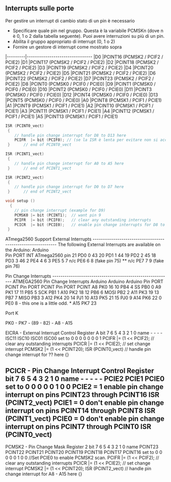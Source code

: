 ## **Interrupts sulle porte**

Per gestire un interrupt di cambio stato di un pin è necessario
-	Specificare quale pin nel gruppo. Questa è la variabile PCMSKn (dove n è 0, 1 o 2 dalla tabella seguente). Puoi avere interruzioni su più di un pin.
-	Abilita il gruppo appropriato di interrupt (0, 1 o 2)
-	Fornire un gestore di interrupt come mostrato sopra

|---------|--------------------------------
|D0	  |PCINT16 (PCMSK2 / PCIF2 / PCIE2)
|D1	  |PCINT17 (PCMSK2 / PCIF2 / PCIE2)
|D2	  |PCINT18 (PCMSK2 / PCIF2 / PCIE2)
|D3	  |PCINT19 (PCMSK2 / PCIF2 / PCIE2)
|D4	  |PCINT20 (PCMSK2 / PCIF2 / PCIE2)
|D5	  |PCINT21 (PCMSK2 / PCIF2 / PCIE2)
|D6	  |PCINT22 (PCMSK2 / PCIF2 / PCIE2)
|D7	  |PCINT23 (PCMSK2 / PCIF2 / PCIE2)
|D8	  |PCINT0  (PCMSK0 / PCIF0 / PCIE0)
|D9	  |PCINT1  (PCMSK0 / PCIF0 / PCIE0)
|D10	  |PCINT2  (PCMSK0 / PCIF0 / PCIE0)
|D11	  |PCINT3  (PCMSK0 / PCIF0 / PCIE0)
|D12	  |PCINT4  (PCMSK0 / PCIF0 / PCIE0)
|D13	  |PCINT5  (PCMSK0 / PCIF0 / PCIE0)
|A0	  |PCINT8  (PCMSK1 / PCIF1 / PCIE1)
|A1	  |PCINT9  (PCMSK1 / PCIF1 / PCIE1)
|A2	  |PCINT10 (PCMSK1 / PCIF1 / PCIE1)
|A3	  |PCINT11 (PCMSK1 / PCIF1 / PCIE1)
|A4	  |PCINT12 (PCMSK1 / PCIF1 / PCIE1)
|A5	  |PCINT13 (PCMSK1 / PCIF1 / PCIE1)

```C++
ISR (PCINT0_vect)
 {
 	// handle pin change interrupt for D8 to D13 here
	PCIFR  |= bit (PCIF0); // (se la ISR è lenta per evitare non si acceda più al loop a causa di interrupt successivi)
 }  	// end of PCINT0_vect

ISR (PCINT1_vect)
 {
 	// handle pin change interrupt for A0 to A5 here
 }  	// end of PCINT1_vect

ISR (PCINT2_vect)
 {
 	// handle pin change interrupt for D0 to D7 here
 }  	// end of PCINT2_vect

void setup ()
  { 
  	// pin change interrupt (example for D9)
  	PCMSK0 |= bit (PCINT1);  // want pin 9
  	PCIFR  |= bit (PCIF0);   // clear any outstanding interrupts
  	PCICR  |= bit (PCIE0);   // enable pin change interrupts for D8 to D13
 }
```

ATmega2560 Support
External Interrupts ------------------------------------------------------------
The following External Interrupts are available on the Arduino:
Arduino           
  Pin  PORT INT  ATmega2560 pin
  21     PD0  0     43
  20     PD1  1     44
  19     PD2  2     45
  18     PD3  3     46
   2     PE4  4      6
   3     PE5  5      7
 n/c     PE6  6      8  (fake pin 75) **
 n/c     PE7  7      9  (fake pin 76)
 
Pin Change Interrupts ----------------------------------------------------------
ATMEGA2560 Pin Change Interrupts
Arduino              Arduino              Arduino
  Pin  PORT PCINT     Pin   PORT PCINT     Pin   PORT PCINT
  A8     PK0  16       10     PB4   4       SS     PB0   0
  A9     PK1  17       11     PB5   5       SCK    PB1   1
 A10     PK2  18       12     PB6   6       MOSI   PB2   2
 A11     PK3  19       13     PB7   7       MISO   PB3   3
 A12     PK4  20       14     PJ1  10
 A13     PK5  21       15     PJ0   9
 A14     PK6  22        0     PE0   8 - this one is a little odd. *
 A15     PK7  23

Port K

PK0 - PK7 - (89 - 82)  - A8 - A15



EICRA - External Interrupt Control Register A
	bit         7       6       5       4         3           2          1        0
	name        -       -       -       -       ISC11       ISC10      ISC01    ISC00
	set to      0       0       0       0         0           0          0        1
PCIFR |= (1 << PCIF2);   // clear any outstanding interrupts
PCICR |= (1 << PCIE2);   // set change interrupt
PCMSK2 |= (1 << PCINT20);
ISR (PCINT0_vect) // handle pin change interrupt for ?? here {}

PCICR - Pin Change Interrupt Control Register	
	bit         7       6       5       4       3         2          1        0
	name        -       -       -       -       -       PCIE2      PCIE1    PCIE0
	set to      0       0       0       0       0         1          0        0
PCIE2 = 1     enable pin change interrupt on pins PCINT23 through PCINT16              ISR (PCINT2_vect)
PCIE1 = 0     don't enable pin change interrupt on pins PCINT14 through PCINT8      ISR (PCINT1_vect)
PCIE0 = 0     don't enable pin change interrupt on pins PCINT7 through PCINT0	     ISR (PCINT0_vect)
-----------------------------------------------------------------------------------------------------------------------------------------------
PCMSK2 - Pin Change Mask Register 2
bit           7           6           5           4          3            2            1           0
	name       PCINT23     PCINT22     PCINT21     PCINT20     PCINT19     PCINT18      PCINT17     PCINT16
	set to        0           0           0           0           0           1            0           0
//Set PCIE0 to enable PCMSK2 scan.
PCIFR |= (1 << PCIF2);   // clear any outstanding interrupts
PCICR |= (1 << PCIE2);   // set change interrupt
PCMSK2 |= (1 << PCINT20);
ISR (PCINT2_vect) // handle pin change interrupt for A8 - A15 here {}

